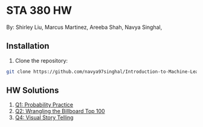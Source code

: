 # STA 380 HW
By: Shirley Liu, Marcus Martinez, Areeba Shah, Navya Singhal, 


## Installation
1. Clone the repository:
```bash
git clone https://github.com/navya97singhal/Introduction-to-Machine-Learning_STA380.git
```

## HW Solutions
1. [Q1: Probability Practice](https://github.com/navya97singhal/Introduction-to-Machine-Learning_STA380/blob/main/Q1%20Probability%20Practice.ipynb)
2. [Q2: Wrangling the Billboard Top 100](https://github.com/navya97singhal/Introduction-to-Machine-Learning_STA380/blob/main/Q2%20Billboard%20Top.ipynb)
4. [Q4: Visual Story Telling](https://github.com/navya97singhal/Introduction-to-Machine-Learning_STA380/blob/main/Q4%20Visual%20story.ipynb)

